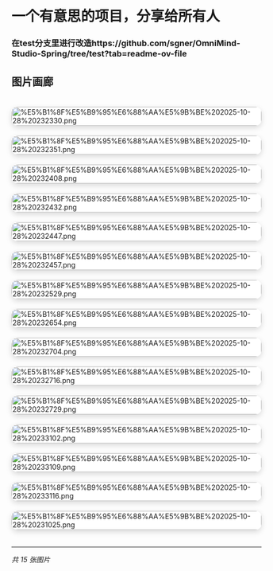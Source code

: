 # 一个有意思的项目，分享给所有人
### 在test分支里进行改造https://github.com/sgner/OmniMind-Studio-Spring/tree/test?tab=readme-ov-file
## 图片画廊
<div style="display: grid; grid-template-columns: repeat(auto-fill, minmax(300px, 1fr)); gap: 20px; padding: 20px 0; list-style: none; margin: 0 auto; max-width: 1400px;">
  <a href="https://raw.githubusercontent.com/sgner/images/main/%E5%B1%8F%E5%B9%95%E6%88%AA%E5%9B%BE%202025-10-28%20232330.png" target="_blank" style="display: block; overflow: hidden; border-radius: 12px; box-shadow: 0 4px 12px rgba(0,0,0,0.15); transition: all 0.3s ease; background: #fff; text-decoration: none;" onmouseover="this.style.cssText='display: block; overflow: hidden; border-radius: 12px; box-shadow: 0 4px 12px rgba(0,0,0,0.15); transition: all 0.3s ease; background: #fff; text-decoration: none;transform: translateY(-4px); box-shadow: 0 12px 24px rgba(0,0,0,0.2);'" onmouseout="this.style.cssText='display: block; overflow: hidden; border-radius: 12px; box-shadow: 0 4px 12px rgba(0,0,0,0.15); transition: all 0.3s ease; background: #fff; text-decoration: none;'" title="点击查看大图">
    <img src="https://raw.githubusercontent.com/sgner/images/main/%E5%B1%8F%E5%B9%95%E6%88%AA%E5%9B%BE%202025-10-28%20232330.png" alt="%E5%B1%8F%E5%B9%95%E6%88%AA%E5%9B%BE%202025-10-28%20232330.png" style="width: 100%; height: auto; display: block; border-radius: 12px;">
  </a>
  <a href="https://raw.githubusercontent.com/sgner/images/main/%E5%B1%8F%E5%B9%95%E6%88%AA%E5%9B%BE%202025-10-28%20232351.png" target="_blank" style="display: block; overflow: hidden; border-radius: 12px; box-shadow: 0 4px 12px rgba(0,0,0,0.15); transition: all 0.3s ease; background: #fff; text-decoration: none;" onmouseover="this.style.cssText='display: block; overflow: hidden; border-radius: 12px; box-shadow: 0 4px 12px rgba(0,0,0,0.15); transition: all 0.3s ease; background: #fff; text-decoration: none;transform: translateY(-4px); box-shadow: 0 12px 24px rgba(0,0,0,0.2);'" onmouseout="this.style.cssText='display: block; overflow: hidden; border-radius: 12px; box-shadow: 0 4px 12px rgba(0,0,0,0.15); transition: all 0.3s ease; background: #fff; text-decoration: none;'" title="点击查看大图">
    <img src="https://raw.githubusercontent.com/sgner/images/main/%E5%B1%8F%E5%B9%95%E6%88%AA%E5%9B%BE%202025-10-28%20232351.png" alt="%E5%B1%8F%E5%B9%95%E6%88%AA%E5%9B%BE%202025-10-28%20232351.png" style="width: 100%; height: auto; display: block; border-radius: 12px;">
  </a>
  <a href="https://raw.githubusercontent.com/sgner/images/main/%E5%B1%8F%E5%B9%95%E6%88%AA%E5%9B%BE%202025-10-28%20232408.png" target="_blank" style="display: block; overflow: hidden; border-radius: 12px; box-shadow: 0 4px 12px rgba(0,0,0,0.15); transition: all 0.3s ease; background: #fff; text-decoration: none;" onmouseover="this.style.cssText='display: block; overflow: hidden; border-radius: 12px; box-shadow: 0 4px 12px rgba(0,0,0,0.15); transition: all 0.3s ease; background: #fff; text-decoration: none;transform: translateY(-4px); box-shadow: 0 12px 24px rgba(0,0,0,0.2);'" onmouseout="this.style.cssText='display: block; overflow: hidden; border-radius: 12px; box-shadow: 0 4px 12px rgba(0,0,0,0.15); transition: all 0.3s ease; background: #fff; text-decoration: none;'" title="点击查看大图">
    <img src="https://raw.githubusercontent.com/sgner/images/main/%E5%B1%8F%E5%B9%95%E6%88%AA%E5%9B%BE%202025-10-28%20232408.png" alt="%E5%B1%8F%E5%B9%95%E6%88%AA%E5%9B%BE%202025-10-28%20232408.png" style="width: 100%; height: auto; display: block; border-radius: 12px;">
  </a>
  <a href="https://raw.githubusercontent.com/sgner/images/main/%E5%B1%8F%E5%B9%95%E6%88%AA%E5%9B%BE%202025-10-28%20232432.png" target="_blank" style="display: block; overflow: hidden; border-radius: 12px; box-shadow: 0 4px 12px rgba(0,0,0,0.15); transition: all 0.3s ease; background: #fff; text-decoration: none;" onmouseover="this.style.cssText='display: block; overflow: hidden; border-radius: 12px; box-shadow: 0 4px 12px rgba(0,0,0,0.15); transition: all 0.3s ease; background: #fff; text-decoration: none;transform: translateY(-4px); box-shadow: 0 12px 24px rgba(0,0,0,0.2);'" onmouseout="this.style.cssText='display: block; overflow: hidden; border-radius: 12px; box-shadow: 0 4px 12px rgba(0,0,0,0.15); transition: all 0.3s ease; background: #fff; text-decoration: none;'" title="点击查看大图">
    <img src="https://raw.githubusercontent.com/sgner/images/main/%E5%B1%8F%E5%B9%95%E6%88%AA%E5%9B%BE%202025-10-28%20232432.png" alt="%E5%B1%8F%E5%B9%95%E6%88%AA%E5%9B%BE%202025-10-28%20232432.png" style="width: 100%; height: auto; display: block; border-radius: 12px;">
  </a>
  <a href="https://raw.githubusercontent.com/sgner/images/main/%E5%B1%8F%E5%B9%95%E6%88%AA%E5%9B%BE%202025-10-28%20232447.png" target="_blank" style="display: block; overflow: hidden; border-radius: 12px; box-shadow: 0 4px 12px rgba(0,0,0,0.15); transition: all 0.3s ease; background: #fff; text-decoration: none;" onmouseover="this.style.cssText='display: block; overflow: hidden; border-radius: 12px; box-shadow: 0 4px 12px rgba(0,0,0,0.15); transition: all 0.3s ease; background: #fff; text-decoration: none;transform: translateY(-4px); box-shadow: 0 12px 24px rgba(0,0,0,0.2);'" onmouseout="this.style.cssText='display: block; overflow: hidden; border-radius: 12px; box-shadow: 0 4px 12px rgba(0,0,0,0.15); transition: all 0.3s ease; background: #fff; text-decoration: none;'" title="点击查看大图">
    <img src="https://raw.githubusercontent.com/sgner/images/main/%E5%B1%8F%E5%B9%95%E6%88%AA%E5%9B%BE%202025-10-28%20232447.png" alt="%E5%B1%8F%E5%B9%95%E6%88%AA%E5%9B%BE%202025-10-28%20232447.png" style="width: 100%; height: auto; display: block; border-radius: 12px;">
  </a>
  <a href="https://raw.githubusercontent.com/sgner/images/main/%E5%B1%8F%E5%B9%95%E6%88%AA%E5%9B%BE%202025-10-28%20232457.png" target="_blank" style="display: block; overflow: hidden; border-radius: 12px; box-shadow: 0 4px 12px rgba(0,0,0,0.15); transition: all 0.3s ease; background: #fff; text-decoration: none;" onmouseover="this.style.cssText='display: block; overflow: hidden; border-radius: 12px; box-shadow: 0 4px 12px rgba(0,0,0,0.15); transition: all 0.3s ease; background: #fff; text-decoration: none;transform: translateY(-4px); box-shadow: 0 12px 24px rgba(0,0,0,0.2);'" onmouseout="this.style.cssText='display: block; overflow: hidden; border-radius: 12px; box-shadow: 0 4px 12px rgba(0,0,0,0.15); transition: all 0.3s ease; background: #fff; text-decoration: none;'" title="点击查看大图">
    <img src="https://raw.githubusercontent.com/sgner/images/main/%E5%B1%8F%E5%B9%95%E6%88%AA%E5%9B%BE%202025-10-28%20232457.png" alt="%E5%B1%8F%E5%B9%95%E6%88%AA%E5%9B%BE%202025-10-28%20232457.png" style="width: 100%; height: auto; display: block; border-radius: 12px;">
  </a>
  <a href="https://raw.githubusercontent.com/sgner/images/main/%E5%B1%8F%E5%B9%95%E6%88%AA%E5%9B%BE%202025-10-28%20232529.png" target="_blank" style="display: block; overflow: hidden; border-radius: 12px; box-shadow: 0 4px 12px rgba(0,0,0,0.15); transition: all 0.3s ease; background: #fff; text-decoration: none;" onmouseover="this.style.cssText='display: block; overflow: hidden; border-radius: 12px; box-shadow: 0 4px 12px rgba(0,0,0,0.15); transition: all 0.3s ease; background: #fff; text-decoration: none;transform: translateY(-4px); box-shadow: 0 12px 24px rgba(0,0,0,0.2);'" onmouseout="this.style.cssText='display: block; overflow: hidden; border-radius: 12px; box-shadow: 0 4px 12px rgba(0,0,0,0.15); transition: all 0.3s ease; background: #fff; text-decoration: none;'" title="点击查看大图">
    <img src="https://raw.githubusercontent.com/sgner/images/main/%E5%B1%8F%E5%B9%95%E6%88%AA%E5%9B%BE%202025-10-28%20232529.png" alt="%E5%B1%8F%E5%B9%95%E6%88%AA%E5%9B%BE%202025-10-28%20232529.png" style="width: 100%; height: auto; display: block; border-radius: 12px;">
  </a>
  <a href="https://raw.githubusercontent.com/sgner/images/main/%E5%B1%8F%E5%B9%95%E6%88%AA%E5%9B%BE%202025-10-28%20232654.png" target="_blank" style="display: block; overflow: hidden; border-radius: 12px; box-shadow: 0 4px 12px rgba(0,0,0,0.15); transition: all 0.3s ease; background: #fff; text-decoration: none;" onmouseover="this.style.cssText='display: block; overflow: hidden; border-radius: 12px; box-shadow: 0 4px 12px rgba(0,0,0,0.15); transition: all 0.3s ease; background: #fff; text-decoration: none;transform: translateY(-4px); box-shadow: 0 12px 24px rgba(0,0,0,0.2);'" onmouseout="this.style.cssText='display: block; overflow: hidden; border-radius: 12px; box-shadow: 0 4px 12px rgba(0,0,0,0.15); transition: all 0.3s ease; background: #fff; text-decoration: none;'" title="点击查看大图">
    <img src="https://raw.githubusercontent.com/sgner/images/main/%E5%B1%8F%E5%B9%95%E6%88%AA%E5%9B%BE%202025-10-28%20232654.png" alt="%E5%B1%8F%E5%B9%95%E6%88%AA%E5%9B%BE%202025-10-28%20232654.png" style="width: 100%; height: auto; display: block; border-radius: 12px;">
  </a>
  <a href="https://raw.githubusercontent.com/sgner/images/main/%E5%B1%8F%E5%B9%95%E6%88%AA%E5%9B%BE%202025-10-28%20232704.png" target="_blank" style="display: block; overflow: hidden; border-radius: 12px; box-shadow: 0 4px 12px rgba(0,0,0,0.15); transition: all 0.3s ease; background: #fff; text-decoration: none;" onmouseover="this.style.cssText='display: block; overflow: hidden; border-radius: 12px; box-shadow: 0 4px 12px rgba(0,0,0,0.15); transition: all 0.3s ease; background: #fff; text-decoration: none;transform: translateY(-4px); box-shadow: 0 12px 24px rgba(0,0,0,0.2);'" onmouseout="this.style.cssText='display: block; overflow: hidden; border-radius: 12px; box-shadow: 0 4px 12px rgba(0,0,0,0.15); transition: all 0.3s ease; background: #fff; text-decoration: none;'" title="点击查看大图">
    <img src="https://raw.githubusercontent.com/sgner/images/main/%E5%B1%8F%E5%B9%95%E6%88%AA%E5%9B%BE%202025-10-28%20232704.png" alt="%E5%B1%8F%E5%B9%95%E6%88%AA%E5%9B%BE%202025-10-28%20232704.png" style="width: 100%; height: auto; display: block; border-radius: 12px;">
  </a>
  <a href="https://raw.githubusercontent.com/sgner/images/main/%E5%B1%8F%E5%B9%95%E6%88%AA%E5%9B%BE%202025-10-28%20232716.png" target="_blank" style="display: block; overflow: hidden; border-radius: 12px; box-shadow: 0 4px 12px rgba(0,0,0,0.15); transition: all 0.3s ease; background: #fff; text-decoration: none;" onmouseover="this.style.cssText='display: block; overflow: hidden; border-radius: 12px; box-shadow: 0 4px 12px rgba(0,0,0,0.15); transition: all 0.3s ease; background: #fff; text-decoration: none;transform: translateY(-4px); box-shadow: 0 12px 24px rgba(0,0,0,0.2);'" onmouseout="this.style.cssText='display: block; overflow: hidden; border-radius: 12px; box-shadow: 0 4px 12px rgba(0,0,0,0.15); transition: all 0.3s ease; background: #fff; text-decoration: none;'" title="点击查看大图">
    <img src="https://raw.githubusercontent.com/sgner/images/main/%E5%B1%8F%E5%B9%95%E6%88%AA%E5%9B%BE%202025-10-28%20232716.png" alt="%E5%B1%8F%E5%B9%95%E6%88%AA%E5%9B%BE%202025-10-28%20232716.png" style="width: 100%; height: auto; display: block; border-radius: 12px;">
  </a>
  <a href="https://raw.githubusercontent.com/sgner/images/main/%E5%B1%8F%E5%B9%95%E6%88%AA%E5%9B%BE%202025-10-28%20232729.png" target="_blank" style="display: block; overflow: hidden; border-radius: 12px; box-shadow: 0 4px 12px rgba(0,0,0,0.15); transition: all 0.3s ease; background: #fff; text-decoration: none;" onmouseover="this.style.cssText='display: block; overflow: hidden; border-radius: 12px; box-shadow: 0 4px 12px rgba(0,0,0,0.15); transition: all 0.3s ease; background: #fff; text-decoration: none;transform: translateY(-4px); box-shadow: 0 12px 24px rgba(0,0,0,0.2);'" onmouseout="this.style.cssText='display: block; overflow: hidden; border-radius: 12px; box-shadow: 0 4px 12px rgba(0,0,0,0.15); transition: all 0.3s ease; background: #fff; text-decoration: none;'" title="点击查看大图">
    <img src="https://raw.githubusercontent.com/sgner/images/main/%E5%B1%8F%E5%B9%95%E6%88%AA%E5%9B%BE%202025-10-28%20232729.png" alt="%E5%B1%8F%E5%B9%95%E6%88%AA%E5%9B%BE%202025-10-28%20232729.png" style="width: 100%; height: auto; display: block; border-radius: 12px;">
  </a>
  <a href="https://raw.githubusercontent.com/sgner/images/main/%E5%B1%8F%E5%B9%95%E6%88%AA%E5%9B%BE%202025-10-28%20233102.png" target="_blank" style="display: block; overflow: hidden; border-radius: 12px; box-shadow: 0 4px 12px rgba(0,0,0,0.15); transition: all 0.3s ease; background: #fff; text-decoration: none;" onmouseover="this.style.cssText='display: block; overflow: hidden; border-radius: 12px; box-shadow: 0 4px 12px rgba(0,0,0,0.15); transition: all 0.3s ease; background: #fff; text-decoration: none;transform: translateY(-4px); box-shadow: 0 12px 24px rgba(0,0,0,0.2);'" onmouseout="this.style.cssText='display: block; overflow: hidden; border-radius: 12px; box-shadow: 0 4px 12px rgba(0,0,0,0.15); transition: all 0.3s ease; background: #fff; text-decoration: none;'" title="点击查看大图">
    <img src="https://raw.githubusercontent.com/sgner/images/main/%E5%B1%8F%E5%B9%95%E6%88%AA%E5%9B%BE%202025-10-28%20233102.png" alt="%E5%B1%8F%E5%B9%95%E6%88%AA%E5%9B%BE%202025-10-28%20233102.png" style="width: 100%; height: auto; display: block; border-radius: 12px;">
  </a>
  <a href="https://raw.githubusercontent.com/sgner/images/main/%E5%B1%8F%E5%B9%95%E6%88%AA%E5%9B%BE%202025-10-28%20233109.png" target="_blank" style="display: block; overflow: hidden; border-radius: 12px; box-shadow: 0 4px 12px rgba(0,0,0,0.15); transition: all 0.3s ease; background: #fff; text-decoration: none;" onmouseover="this.style.cssText='display: block; overflow: hidden; border-radius: 12px; box-shadow: 0 4px 12px rgba(0,0,0,0.15); transition: all 0.3s ease; background: #fff; text-decoration: none;transform: translateY(-4px); box-shadow: 0 12px 24px rgba(0,0,0,0.2);'" onmouseout="this.style.cssText='display: block; overflow: hidden; border-radius: 12px; box-shadow: 0 4px 12px rgba(0,0,0,0.15); transition: all 0.3s ease; background: #fff; text-decoration: none;'" title="点击查看大图">
    <img src="https://raw.githubusercontent.com/sgner/images/main/%E5%B1%8F%E5%B9%95%E6%88%AA%E5%9B%BE%202025-10-28%20233109.png" alt="%E5%B1%8F%E5%B9%95%E6%88%AA%E5%9B%BE%202025-10-28%20233109.png" style="width: 100%; height: auto; display: block; border-radius: 12px;">
  </a>
  <a href="https://raw.githubusercontent.com/sgner/images/main/%E5%B1%8F%E5%B9%95%E6%88%AA%E5%9B%BE%202025-10-28%20233116.png" target="_blank" style="display: block; overflow: hidden; border-radius: 12px; box-shadow: 0 4px 12px rgba(0,0,0,0.15); transition: all 0.3s ease; background: #fff; text-decoration: none;" onmouseover="this.style.cssText='display: block; overflow: hidden; border-radius: 12px; box-shadow: 0 4px 12px rgba(0,0,0,0.15); transition: all 0.3s ease; background: #fff; text-decoration: none;transform: translateY(-4px); box-shadow: 0 12px 24px rgba(0,0,0,0.2);'" onmouseout="this.style.cssText='display: block; overflow: hidden; border-radius: 12px; box-shadow: 0 4px 12px rgba(0,0,0,0.15); transition: all 0.3s ease; background: #fff; text-decoration: none;'" title="点击查看大图">
    <img src="https://raw.githubusercontent.com/sgner/images/main/%E5%B1%8F%E5%B9%95%E6%88%AA%E5%9B%BE%202025-10-28%20233116.png" alt="%E5%B1%8F%E5%B9%95%E6%88%AA%E5%9B%BE%202025-10-28%20233116.png" style="width: 100%; height: auto; display: block; border-radius: 12px;">
  </a>
    <a href="https://raw.githubusercontent.com/sgner/images/main/%E5%B1%8F%E5%B9%95%E6%88%AA%E5%9B%BE%202025-10-28%20231025.png" target="_blank" style="display: block; overflow: hidden; border-radius: 12px; box-shadow: 0 4px 12px rgba(0,0,0,0.15); transition: all 0.3s ease; background: #fff; text-decoration: none;" onmouseover="this.style.cssText='display: block; overflow: hidden; border-radius: 12px; box-shadow: 0 4px 12px rgba(0,0,0,0.15); transition: all 0.3s ease; background: #fff; text-decoration: none;transform: translateY(-4px); box-shadow: 0 12px 24px rgba(0,0,0,0.2);'" onmouseout="this.style.cssText='display: block; overflow: hidden; border-radius: 12px; box-shadow: 0 4px 12px rgba(0,0,0,0.15); transition: all 0.3s ease; background: #fff; text-decoration: none;'" title="点击查看大图">
    <img src="https://raw.githubusercontent.com/sgner/images/main/%E5%B1%8F%E5%B9%95%E6%88%AA%E5%9B%BE%202025-10-28%20231025.png" alt="%E5%B1%8F%E5%B9%95%E6%88%AA%E5%9B%BE%202025-10-28%20231025.png" style="width: 100%; height: auto; display: block; border-radius: 12px;">
  </a>
</div>

---
*共 15 张图片*
